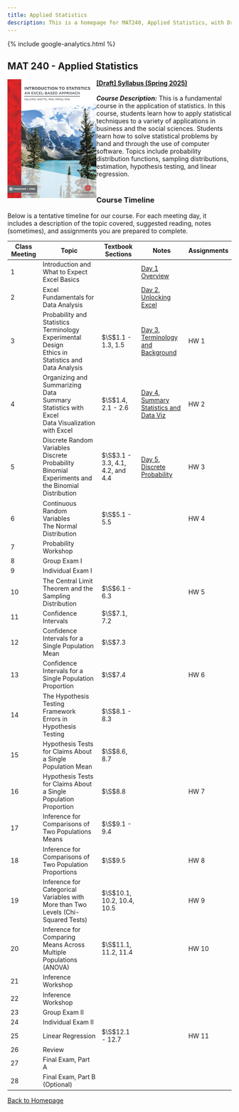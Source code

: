 ```yaml
---
title: Applied Statistics
description: This is a homepage for MAT240, Applied Statistics, with Dr. Gilbert at Southern New Hampshire University. This course covers an introduction to data, exploratory data analyses and data visualization, one- and two-sample inference via confidence intervals and hypothesis testing for both proportions and means, chi-squared tests for goodness of fit and independence, ANOVA for comparisons of multiple group means, and introduces linear regression. The course also provides an introduction to Excel, the use of which is embedded throughout the semester.
---
```


{% include google-analytics.html %}

## MAT 240 - Applied Statistics

<script> MathJax = { tex: { inlineMath: [['$', '$'], ['\\(', '\\)']] }, svg: { fontCache: 'global' } }; </script> <script type="text/javascript" id="MathJax-script" async src="https://cdn.jsdelivr.net/npm/mathjax@3/es5/tex-svg.js"> </script>

<a href="https://ecampusontario.pressbooks.pub/introstats/"><img src="/SiteFiles/StatsWithExcelCover.png" align="left" width=200></a>[**[Draft] Syllabus (Spring 2025)**](https://drive.google.com/file/d/11iC83hA0J3ahy8azDdn7l0UKvjNDwiTP/view?usp=sharing)<br/>
<br/>
***Course Description:*** This is a fundamental course in the application of statistics.  In this course, students learn how to apply statistical techniques to a variety of applications in business and the social sciences.  Students learn how to solve statistical problems by hand and through the use of computer software.  Topics include probability distribution functions, sampling distributions, estimation, hypothesis testing, and linear regression.
<br/>
<br/>

### Course Timeline

Below is a tentative timeline for our course. For each meeting day, it includes a description of the topic covered, suggested reading, notes (sometimes), and assignments you are prepared to complete.

| Class Meeting | Topic | Textbook Sections | Notes | Assignments |
|---------------|--------------|--------------|-----------|-------------|
| 1 | Introduction and What to Expect<br/> Excel Basics |  | [Day 1 Overview](https://docs.google.com/presentation/d/11L82gdD-nUlJQS5BvyNZWgQ96SpS02RX/edit?usp=sharing&ouid=105915137780027700641&rtpof=true&sd=true) |  |
| 2 | Excel Fundamentals for Data Analysis |  | [Day 2, Unlocking Excel](https://docs.google.com/presentation/d/11MZQqfG2AElsBaBRSJtW0QUGfayo0KWq/edit?usp=sharing&ouid=105915137780027700641&rtpof=true&sd=true) |  |
| 3 | Probability and Statistics Terminology<br/> Experimental Design<br/> Ethics in Statistics and Data Analysis | $\S$1.1 - 1.3, 1.5 | [Day 3, Terminology and Background](https://docs.google.com/presentation/d/11xBXW49UZ_ewOWr_d-NOPSrXtQRfgFd-/edit?usp=sharing&ouid=105915137780027700641&rtpof=true&sd=true) | HW 1 |
| 4 | Organizing and Summarizing Data<br/> Summary Statistics with Excel<br/> Data Visualization with Excel | $\S$1.4, 2.1 - 2.6 | [Day 4, Summary Statistics and Data Viz](https://docs.google.com/presentation/d/11zzXUc3NQZTQDa22q-5IxhX2Ju3Az_yn/edit?usp=sharing&ouid=105915137780027700641&rtpof=true&sd=true) | HW 2 |
| 5 | Discrete Random Variables<br/> Discrete Probability<br/> Binomial Experiments and the Binomial Distribution | $\S$3.1 - 3.3, 4.1, 4.2, and 4.4 | [Day 5, Discrete Probability](https://docs.google.com/presentation/d/127cX6V_UayfambCTneywDZ8PpVbjOPRu/edit?usp=sharing&ouid=105915137780027700641&rtpof=true&sd=true) | HW 3 |
| 6 | Continuous Random Variables<br/> The Normal Distribution | $\S$5.1 - 5.5 |  | HW 4 |
| 7 | Probability Workshop |  |  |  |
| 8 | Group Exam I |  |  |  |
| 9 | Individual Exam I |  |  |  |
| 10 | The Central Limit Theorem and the Sampling Distribution | $\S$6.1 - 6.3 |  | HW 5 |
| 11 | Confidence Intervals | $\S$7.1, 7.2 |  |  |
| 12 | Confidence Intervals for a Single Population Mean | $\S$7.3 |  |  |
| 13 | Confidence Intervals for a Single Population Proportion | $\S$7.4 |  | HW 6 |
| 14 | The Hypothesis Testing Framework<br/> Errors in Hypothesis Testing | $\S$8.1 - 8.3 |  |  |
| 15 | Hypothesis Tests for Claims About a Single Population Mean | $\S$8.6, 8.7 |  |  |
| 16 | Hypothesis Tests for Claims About a Single Population Proportion | $\S$8.8 |  | HW 7 |
| 17 | Inference for Comparisons of Two Populations Means | $\S$9.1 - 9.4 |  |  |
| 18 | Inference for Comparisons of Two Population Proportions | $\S$9.5 |  | HW 8 |
| 19 | Inference for Categorical Variables with More than Two Levels (Chi-Squared Tests) | $\S$10.1, 10.2, 10.4, 10.5 |  | HW 9 |
| 20 | Inference for Comparing Means Across Multiple Populations (ANOVA) | $\S$11.1, 11.2, 11.4 |  | HW 10 |
| 21 | Inference Workshop |  |  |  |
| 22 | Inference Workshop |  |  |  |
| 23 | Group Exam II |  |  |  |
| 24 | Individual Exam II |  |  |  |
| 25 | Linear Regression | $\S$12.1 - 12.7 |  | HW 11 |
| 26 | Review |  |  |  |
| 27 | Final Exam, Part A |  |  |  |
| 28 | Final Exam, Part B (Optional) |  |  |  |

[Back to Homepage](https://agmath.github.io/)
